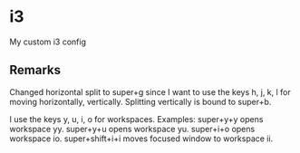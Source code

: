 # i3
My custom i3 config

## Remarks
Changed horizontal split to super+g since I want to use the keys h, j, k, l for moving horizontally, vertically.
Splitting vertically is bound to super+b.

I use the keys y, u, i, o for workspaces.
Examples:
super+y+y opens workspace yy.
super+y+u opens workspace yu.
super+i+o opens workspace io.
super+shift+i+i moves focused window to workspace ii.
